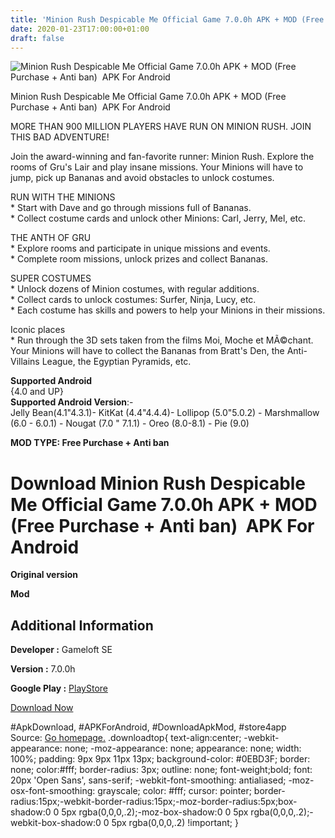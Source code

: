 ```yaml
---
title: 'Minion Rush Despicable Me Official Game 7.0.0h APK + MOD (Free Purchase + Anti ban)  APK For Android'
date: 2020-01-23T17:00:00+01:00
draft: false
---
```


![Minion Rush Despicable Me Official Game 7.0.0h APK + MOD (Free Purchase + Anti ban)  APK For Android](https://i1.wp.com/apkhome.net/wp-content/uploads/2020/01/Minion-Rush-Despicable-Me-Official-Game-7.0.0h-APK-MOD-Free-Purchase-Anti-ban.png "Minion Rush Despicable Me Official Game 7.0.0h APK + MOD (Free Purchase + Anti ban)  APK For Android")

  

Minion Rush Despicable Me Official Game 7.0.0h APK + MOD (Free Purchase + Anti ban)  APK For Android

MORE THAN 900 MILLION PLAYERS HAVE RUN ON MINION RUSH. JOIN THIS BAD ADVENTURE!

Join the award-winning and fan-favorite runner: Minion Rush. Explore the rooms of Gru's Lair and play insane missions. Your Minions will have to jump, pick up Bananas and avoid obstacles to unlock costumes.

RUN WITH THE MINIONS  
\* Start with Dave and go through missions full of Bananas.  
\* Collect costume cards and unlock other Minions: Carl, Jerry, Mel, etc.

THE ANTH OF GRU  
\* Explore rooms and participate in unique missions and events.  
\* Complete room missions, unlock prizes and collect Bananas.

SUPER COSTUMES  
\* Unlock dozens of Minion costumes, with regular additions.  
\* Collect cards to unlock costumes: Surfer, Ninja, Lucy, etc.  
\* Each costume has skills and powers to help your Minions in their missions.

Iconic places  
\* Run through the 3D sets taken from the films Moi, Moche et MÃ©chant. Your Minions will have to collect the Bananas from Bratt's Den, the Anti-Villains League, the Egyptian Pyramids, etc.

**Supported Android**  
{4.0 and UP}  
**Supported Android Version**:-  
Jelly Bean(4.1"4.3.1)- KitKat (4.4"4.4.4)- Lollipop (5.0"5.0.2) - Marshmallow (6.0 - 6.0.1) - Nougat (7.0 " 7.1.1) - Oreo (8.0-8.1) - Pie (9.0)

**MOD TYPE: Free Purchase + Anti ban**

Download Minion Rush Despicable Me Official Game 7.0.0h APK + MOD (Free Purchase + Anti ban)  APK For Android
==============================================================================================================

**Original version**

**Mod**

Additional Information
----------------------

**Developer :** Gameloft SE

**Version :** 7.0.0h

**Google Play :** [PlayStore](https://play.google.com/store/apps/details?id=com.gameloft.android.ANMP.GloftDMHM)

  

[Download Now](https://store4app.co/post/minion-rush-despicable-me-official-game-7-0-0h-apk-mod-free-purchase-anti-ban-apk-for-android_1579795163)

  
#ApkDownload, #APKForAndroid, #DownloadApkMod, #store4app  
Source: [Go homepage.](https://store4app.co/post/minion-rush-despicable-me-official-game-7-0-0h-apk-mod-free-purchase-anti-ban-apk-for-android_1579795163) .downloadtop{ text-align:center; -webkit-appearance: none; -moz-appearance: none; appearance: none; width: 100%; padding: 9px 9px 11px 13px; background-color: #0EBD3F; border: none; color:#fff; border-radius: 3px; outline: none; font-weight;bold; font: 20px 'Open Sans', sans-serif; -webkit-font-smoothing: antialiased; -moz-osx-font-smoothing: grayscale; color: #fff; cursor: pointer; border-radius:15px;-webkit-border-radius:15px;-moz-border-radius:5px;box-shadow:0 0 5px rgba(0,0,0,.2);-moz-box-shadow:0 0 5px rgba(0,0,0,.2);-webkit-box-shadow:0 0 5px rgba(0,0,0,.2) !important; }